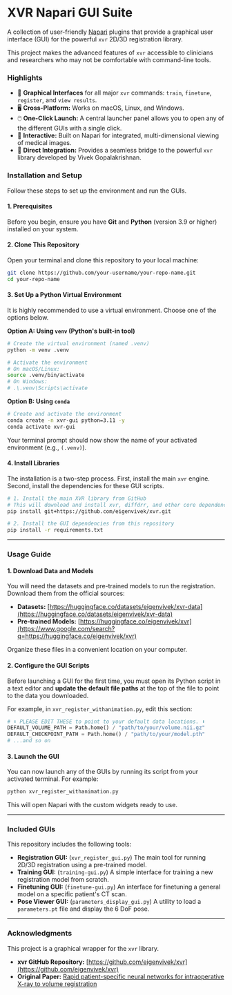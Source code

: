 # XVR Napari GUI Suite

A collection of user-friendly [Napari](https://napari.org/) plugins that provide a graphical user interface (GUI) for the powerful `xvr` 2D/3D registration library.

This project makes the advanced features of `xvr` accessible to clinicians and researchers who may not be comfortable with command-line tools.

### Highlights

  * 🚀 **Graphical Interfaces** for all major `xvr` commands: `train`, `finetune`, `register`, and `view results`.
  * 🖥️ **Cross-Platform:** Works on macOS, Linux, and Windows.
  * 🖱️ **One-Click Launch:** A central launcher panel allows you to open any of the different GUIs with a single click.
  * 🔬 **Interactive:** Built on Napari for integrated, multi-dimensional viewing of medical images.
  * 🔗 **Direct Integration:** Provides a seamless bridge to the powerful `xvr` library developed by Vivek Gopalakrishnan.

### Installation and Setup

Follow these steps to set up the environment and run the GUIs.

#### 1\. Prerequisites

Before you begin, ensure you have **Git** and **Python** (version 3.9 or higher) installed on your system.

#### 2\. Clone This Repository

Open your terminal and clone this repository to your local machine:

```bash
git clone https://github.com/your-username/your-repo-name.git
cd your-repo-name
```

#### 3\. Set Up a Python Virtual Environment

It is highly recommended to use a virtual environment. Choose one of the options below.

**Option A: Using `venv` (Python's built-in tool)**

```bash
# Create the virtual environment (named .venv)
python -m venv .venv

# Activate the environment
# On macOS/Linux:
source .venv/bin/activate
# On Windows:
# .\.venv\Scripts\activate
```

**Option B: Using `conda`**

```bash
# Create and activate the environment
conda create -n xvr-gui python=3.11 -y
conda activate xvr-gui
```

Your terminal prompt should now show the name of your activated environment (e.g., `(.venv)`).

#### 4\. Install Libraries

The installation is a two-step process. First, install the main `xvr` engine. Second, install the dependencies for these GUI scripts.

```bash
# 1. Install the main XVR library from GitHub
# This will download and install xvr, diffdrr, and other core dependencies.
pip install git+https://github.com/eigenvivek/xvr.git

# 2. Install the GUI dependencies from this repository
pip install -r requirements.txt
```

-----

### Usage Guide

#### 1\. Download Data and Models

You will need the datasets and pre-trained models to run the registration. Download them from the official sources:

  * **Datasets:** [https://huggingface.co/datasets/eigenvivek/xvr-data](https://huggingface.co/datasets/eigenvivek/xvr-data)
  * **Pre-trained Models:** [https://huggingface.co/eigenvivek/xvr](https://www.google.com/search?q=https://huggingface.co/eigenvivek/xvr)

Organize these files in a convenient location on your computer.

#### 2\. Configure the GUI Scripts

Before launching a GUI for the first time, you must open its Python script in a text editor and **update the default file paths** at the top of the file to point to the data you downloaded.

For example, in `xvr_register_withanimation.py`, edit this section:

```python
# ⬇️ PLEASE EDIT THESE to point to your default data locations. ⬇️
DEFAULT_VOLUME_PATH = Path.home() / "path/to/your/volume.nii.gz"
DEFAULT_CHECKPOINT_PATH = Path.home() / "path/to/your/model.pth"
# ...and so on
```

#### 3\. Launch the GUI

You can now launch any of the GUIs by running its script from your activated terminal. For example:

```bash
python xvr_register_withanimation.py
```

This will open Napari with the custom widgets ready to use.

-----

### Included GUIs

This repository includes the following tools:

  * **Registration GUI:** (`xvr_register_gui.py`) The main tool for running 2D/3D registration using a pre-trained model.
  * **Training GUI:** (`training-gui.py`) A simple interface for training a new registration model from scratch.
  * **Finetuning GUI:** (`finetune-gui.py`) An interface for finetuning a general model on a specific patient's CT scan.
  * **Pose Viewer GUI:** (`parameters_display_gui.py`) A utility to load a `parameters.pt` file and display the 6 DoF pose.

-----

### Acknowledgments

This project is a graphical wrapper for the `xvr` library.

  * **xvr GitHub Repository:** [https://github.com/eigenvivek/xvr](https://github.com/eigenvivek/xvr)
  * **Original Paper:** [Rapid patient-specific neural networks for intraoperative X-ray to volume registration](https://arxiv.org/abs/2503.16309)
